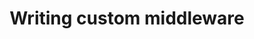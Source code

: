 ---
id: custom
title: Writing custom middleware
sidebar_label: Write your own
slug: /middleware/custom
---